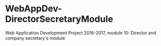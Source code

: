 # WebAppDev-DirectorSecretaryModule
Web Application Development Project 2016-2017, module 10: Director and company secretary's module
